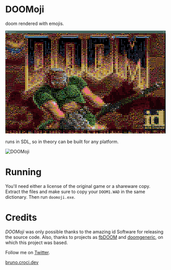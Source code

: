 # DOOMoji

doom rendered with emojis. 

![DOOMoji](screenshots/doomoji.png)

runs in SDL, so in theory can be built for any platform.

![DOOMoji](screenshots/doomoji.gif)

# Running

You'll need either a license of the original game or a shareware copy. Extract the files and make sure to copy your `DOOM1.WAD` in the same dictionary. Then run `doomoji.exe`.

# Credits

*DOOMoji* was only possible thanks to the amazing id Software for releasing the source code. Also, thanks to projects as [fbDOOM](https://github.com/maximevince/fbDOOM) and [doomgeneric](https://github.com/ozkl/doomgeneric), on which this project was based.

Follow me on [Twitter](https://twitter.com/CrociDB).

[bruno.croci.dev](https://bruno.croci.dev/)
